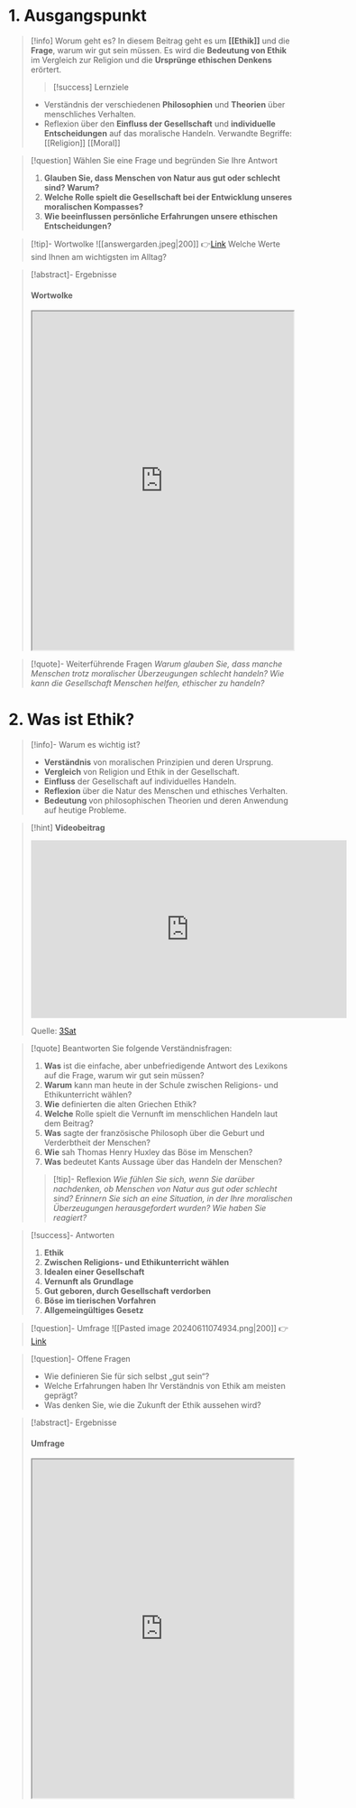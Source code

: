 # 1. Ausgangspunkt
>[!info] Worum geht es?
> In diesem Beitrag geht es um **[[Ethik]]** und die **Frage**, warum wir gut sein müssen. Es wird die **Bedeutung von Ethik** im Vergleich zur Religion und die **Ursprünge ethischen Denkens** erörtert.
>>[!success] Lernziele
> - Verständnis der verschiedenen **Philosophien** und **Theorien** über menschliches Verhalten.
> - Reflexion über den **Einfluss der Gesellschaft** und **individuelle Entscheidungen** auf das moralische Handeln.
> Verwandte Begriffe: [[Religion]] [[Moral]]

>[!question] Wählen Sie eine Frage und begründen Sie Ihre Antwort
>1. **Glauben Sie, dass Menschen von Natur aus gut oder schlecht sind? Warum?**
>2. **Welche Rolle spielt die Gesellschaft bei der Entwicklung unseres moralischen Kompasses?**
>3. **Wie beeinflussen persönliche Erfahrungen unsere ethischen Entscheidungen?**

>[!tip]- Wortwolke
>![[answergarden.jpeg|200]]
>👉[Link](https://answergarden.ch/4128136)
>Welche Werte sind Ihnen am wichtigsten im Alltag?

>[!abstract]- Ergebnisse 
>#### Wortwolke
><iframe width="100%" height="600" src="https://answergarden.ch/4128136" allowfullscreen allow="geolocation *; autoplay; encrypted-media"></iframe>

>[!quote]- Weiterführende Fragen
>*Warum glauben Sie, dass manche Menschen trotz moralischer Überzeugungen schlecht handeln?*
>*Wie kann die Gesellschaft Menschen helfen, ethischer zu handeln?*


# 2. Was ist Ethik?
>[!info]- Warum es wichtig ist?
>- **Verständnis** von moralischen Prinzipien und deren Ursprung.
>- **Vergleich** von Religion und Ethik in der Gesellschaft.
>- **Einfluss** der Gesellschaft auf individuelles Handeln.
>- **Reflexion** über die Natur des Menschen und ethisches Verhalten.
>- **Bedeutung** von philosophischen Theorien und deren Anwendung auf heutige Probleme.

>[!hint] **Videobeitrag**
><iframe width="560" height="315" src="https://www.youtube.com/embed/I_Ley9cCEzs?si=ErokQU1ondUfMin_" title="YouTube video player" frameborder="0" allow="accelerometer; autoplay; clipboard-write; encrypted-media; gyroscope; picture-in-picture; web-share" referrerpolicy="strict-origin-when-cross-origin" allowfullscreen></iframe>
>
>Quelle: [3Sat](https://youtu.be/I_Ley9cCEzs?si=nLuV5uy1QBZyGDJ0)

>[!quote] Beantworten Sie folgende Verständnisfragen:
>1. **Was** ist die einfache, aber unbefriedigende Antwort des Lexikons auf die Frage, warum wir gut sein müssen?
>2. **Warum** kann man heute in der Schule zwischen Religions- und Ethikunterricht wählen?
>3. **Wie** definierten die alten Griechen Ethik?
>4. **Welche** Rolle spielt die Vernunft im menschlichen Handeln laut dem Beitrag?
>5. **Was** sagte der französische Philosoph über die Geburt und Verderbtheit der Menschen?
>6. **Wie** sah Thomas Henry Huxley das Böse im Menschen?
>7. **Was** bedeutet Kants Aussage über das Handeln der Menschen?
>>[!tip]- Reflexion
>>*Wie fühlen Sie sich, wenn Sie darüber nachdenken, ob Menschen von Natur aus gut oder schlecht sind?*
>>*Erinnern Sie sich an eine Situation, in der Ihre moralischen Überzeugungen herausgefordert wurden? Wie haben Sie reagiert?*

>[!success]- Antworten
>1. **Ethik** 
>2. **Zwischen Religions- und Ethikunterricht wählen**
>3. **Idealen einer Gesellschaft**
>4. **Vernunft als Grundlage**
>5. **Gut geboren, durch Gesellschaft verdorben**
>6. **Böse im tierischen Vorfahren**
>7. **Allgemeingültiges Gesetz**

>[!question]- Umfrage
>![[Pasted image 20240611074934.png|200]]
>👉[Link](https://forms.microsoft.com/e/CrvbWwS2GS)

>[!question]- Offene Fragen
>- Wie definieren Sie für sich selbst „gut sein“?
>- Welche Erfahrungen haben Ihr Verständnis von Ethik am meisten geprägt?
>- Was denken Sie, wie die Zukunft der Ethik aussehen wird?

>[!abstract]- Ergebnisse
>#### Umfrage
><iframe width="100%" height="600" src="https://forms.microsoft.com/Pages/AnalysisPage.aspx?AnalyzerToken=qeXpsMpMT5yueDuikqDlTRL2KGpcxkWk&id=3JD3sB8inkC07KJqJT_b3gzhkYlYD0VIpERRWTmitHRUOURSWjFFWTFGR0ZUMEE4MDA4WjlaM0JVNyQlQCNjPTEu" allowfullscreen allow="geolocation *; autoplay; encrypted-media"></iframe>
